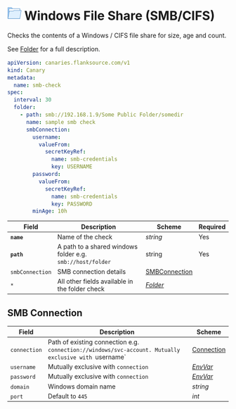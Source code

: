# <img src='https://raw.githubusercontent.com/flanksource/flanksource-ui/main/src/icons/smb.svg' style='height: 32px'/> Windows File Share (SMB/CIFS)

Checks the contents of a Windows / CIFS file share for size, age and count.

See [Folder](../folder) for a full description.

```yaml
apiVersion: canaries.flanksource.com/v1
kind: Canary
metadata:
  name: smb-check
spec:
  interval: 30
  folder:
    - path: smb://192.168.1.9/Some Public Folder/somedir
      name: sample smb check
      smbConnection:     
        username:
          valueFrom:
            secretKeyRef:
              name: smb-credentials
              key: USERNAME
        password:
          valueFrom:
            secretKeyRef:
              name: smb-credentials
              key: PASSWORD
        minAge: 10h
```

| Field | Description | Scheme | Required |
| ----- | ----------- | ------ | -------- |
| **`name`** | Name of the check | *string* | Yes |
| **`path`** | A path to a shared windows folder e.g. `smb://host/folder` | string | Yes |
| `smbConnection` | SMB connection details | [SMBConnection](#smb-connection) |  |
| `*` | All other fields available in the folder check | [*Folder*](../folder) | |

## SMB Connection

| Field        | Description                                                  | Scheme                                            |
| ------------ | ------------------------------------------------------------ | ------------------------------------------------- |
| `connection` | Path of existing connection e.g. `connection://windows/svc-account. Mutually exclusive with `username` | [Connection](../concepts/connections)             |
| `username`   | Mutually exclusive with `connection`                         | [*EnvVar*](../../concepts/authentication/#envvar) |
| `password`   | Mutually exclusive with `connection`                         | [*EnvVar*](../../concepts/authentication/#envvar) |
| `domain`     | Windows domain name                                          | *string*                                          |
| `port`       | Default to `445`                                             | *int*                                             |
